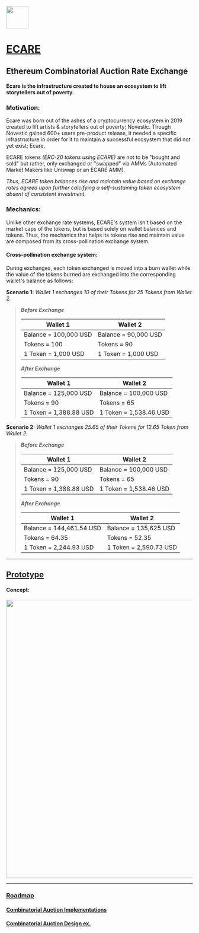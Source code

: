 <img src="https://github.com/Ecare-Exchange/infrastructure/blob/main/assets/EcareIcon.png" width="60px">

# [ECARE](https://ecare.exchange)

## Ethereum Combinatorial Auction Rate Exchange

#### Ecare is the infrastructure created to house an ecosystem to lift storytellers out of poverty.

### Motivation:

Ecare was born out of the ashes of a cryptocurrency ecosystem in 2019 created to lift artists & storytellers out of poverty; Novestic. Though Novestic gained 600+ users pre-product release, it needed a specific infrastructure in order for it to maintain a successful ecosystem that did not yet exist; Ecare.

ECARE tokens *(ERC-20 tokens using ECARE)* are not to be "bought and sold" but rather, only exchanged or "swapped" via AMMs (Automated Market Makers like Uniswap or an ECARE AMM). 

*Thus, ECARE token balances rise and maintain value based on exchange rates agreed upon further calcifying a self-sustaining token ecosystem absent of consistent investment.*

### Mechanics:

Unlike other exchange rate systems, ECARE's system isn't based on the market caps of the tokens, but is based solely on wallet balances and tokens. Thus, the mechanics that helps its tokens rise and maintain value are composed from its cross-pollination exchange system. 

#### Cross-pollination exchange system:

During exchanges, each token exchanged is moved into a burn wallet while the value of the tokens burned are exchanged into the corresponding wallet's balance as follows:

**Scenario 1:** *Wallet 1 exchanges 10 of their Tokens for 25 Tokens from Wallet 2.*

> ***Before Exchange***
> 
> | Wallet 1                      | Wallet 2                      |
> | ----------------------------- | ----------------------------- |
> | Balance = 100,000 USD         | Balance = 90,000 USD          |
> | Tokens = 100                  | Tokens = 90                   |
> | 1 Token = 1,000 USD           | 1 Token = 1,000 USD           |
> 
> ***After Exchange***
> 
> | Wallet 1                      | Wallet 2                      |
> | ----------------------------  | ----------------------------- |
> | Balance = 125,000 USD         | Balance = 100,000 USD         |
> | Tokens = 90                   | Tokens = 65                   |
> | 1 Token = 1,388.88 USD        | 1 Token = 1,538.46 USD        |

**Scenario 2:** *Wallet 1 exchanges 25.65 of their Tokens for 12.65 Token from Wallet 2.*

> ***Before Exchange***
> 
> | Wallet 1                      | Wallet 2                      |
> | ----------------------------  | ----------------------------- |
> | Balance = 125,000 USD         | Balance = 100,000 USD         |
> | Tokens = 90                   | Tokens = 65                   |
> | 1 Token = 1,388.88 USD        | 1 Token = 1,538.46 USD        |
> 
> ***After Exchange***
> 
> | Wallet 1                      | Wallet 2                      |
> | ----------------------------  | ----------------------------- |
> | Balance = 144,461.54 USD      | Balance = 135,625 USD         |
> | Tokens = 64.35                | Tokens = 52.35                |
> | 1 Token = 2,244.93 USD        | 1 Token = 2,590.73 USD        |

------------------------------------------------------------------------------------------

## [Prototype](https://ecare.exchange/prototype)

#### Concept: 
<img src="https://github.com/jeyakatsa/monalisa/blob/main/MVP/prototypeConcept/PrototypeConceptHome(First-Draft).jpg" width="750px">

--------------------------------------------------

### [Roadmap](https://github.com/Ecare-Exchange/infrastructure/blob/main/MVP/Readme.md)

#### [Combinatorial Auction Implementations](https://www.sciencedirect.com/topics/computer-science/combinatorial-auction)

#### [Combinatorial Auction Design ex.](https://www.jstor.org/stable/4133996)
